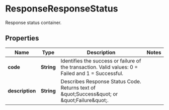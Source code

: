 

# ResponseResponseStatus

Response status container.

## Properties

| Name | Type | Description | Notes |
|------------ | ------------- | ------------- | -------------|
|**code** | **String** | Identifies the success or failure of the transaction.   Valid values: 0 &#x3D; Failed and 1 &#x3D; Successful. |  |
|**description** | **String** | Describes Response Status Code. Returns text of \&quot;Success\&quot; or \&quot;Failure\&quot;. |  |



